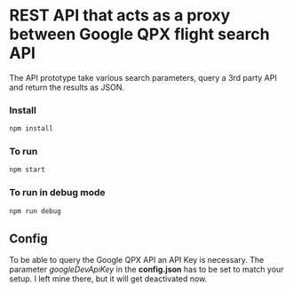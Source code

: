 # REST API that acts as a proxy between Google QPX flight search API
The API prototype take various search parameters, query a 3rd party API and return the results as JSON.

### Install
```bash
npm install
```

### To run
```bash
npm start
```

### To run in debug mode
```bash
npm run debug
```

## Config

To be able to query the Google QPX API an API Key is necessary. The parameter _googleDevApiKey_ in the __config.json__ has to be set to match your setup. I left mine there, but it will get deactivated now.